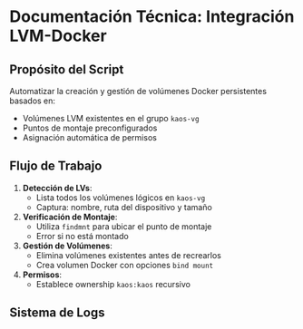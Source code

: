# Documentación Técnica: Integración LVM-Docker

## Propósito del Script
Automatizar la creación y gestión de volúmenes Docker persistentes basados en:
- Volúmenes LVM existentes en el grupo `kaos-vg`
- Puntos de montaje preconfigurados
- Asignación automática de permisos

## Flujo de Trabajo
1. **Detección de LVs**:
   - Lista todos los volúmenes lógicos en `kaos-vg`
   - Captura: nombre, ruta del dispositivo y tamaño
2. **Verificación de Montaje**:
   - Utiliza `findmnt` para ubicar el punto de montaje
   - Error si no está montado
3. **Gestión de Volúmenes**:
   - Elimina volúmenes existentes antes de recrearlos
   - Crea volumen Docker con opciones `bind mount`
4. **Permisos**:
   - Establece ownership `kaos:kaos` recursivo

## Sistema de Logs